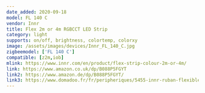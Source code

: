 ```yaml
---
date_added: 2020-09-18
model: FL 140 C
vendor: Innr
title: Flex 2m or 4m RGBCCT LED Strip
category: light
supports: on/off, brightness, colortemp, colorxy
image: /assets/images/devices/Innr_FL_140_C.jpg
zigbeemodel: ['FL 140 C']
compatible: [z2m,iob]
mlink: https://www.innr.com/en/product/flex-strip-colour-2m-or-4m/
link: https://www.amazon.co.uk/dp/B088P5FGYT
link2: https://www.amazon.de/dp/B088P5FGYT/
link3: https://www.domadoo.fr/fr/peripheriques/5455-innr-ruban-flexible-indoor-couleur-4m-couleur-et-blanc-variable-2000k-a-6500k-8718781552725.html
---
```

